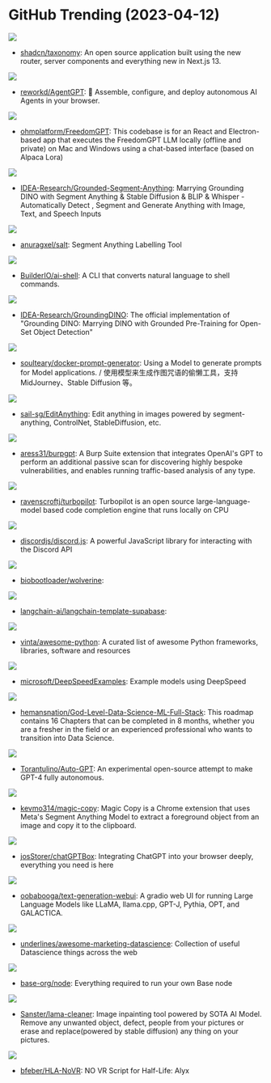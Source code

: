 # GitHub Trending (2023-04-12)

![](https://img.shields.io/badge/TypeScript-New%20562-green?style=flat-square&logo=appveyor)
- [shadcn/taxonomy](https://github.com/shadcn/taxonomy): An open source application built using the new router, server components and everything new in Next.js 13.

![](https://img.shields.io/badge/TypeScript-New%202-green?style=flat-square&logo=appveyor)
- [reworkd/AgentGPT](https://github.com/reworkd/AgentGPT): 🤖 Assemble, configure, and deploy autonomous AI Agents in your browser.

![](https://img.shields.io/badge/TypeScript-New%20199-green?style=flat-square&logo=appveyor)
- [ohmplatform/FreedomGPT](https://github.com/ohmplatform/FreedomGPT): This codebase is for an React and Electron-based app that executes the FreedomGPT LLM locally (offline and private) on Mac and Windows using a chat-based interface (based on Alpaca Lora)

![](https://img.shields.io/badge/Jupyter%20Notebook-New%201-green?style=flat-square&logo=appveyor)
- [IDEA-Research/Grounded-Segment-Anything](https://github.com/IDEA-Research/Grounded-Segment-Anything): Marrying Grounding DINO with Segment Anything & Stable Diffusion & BLIP & Whisper - Automatically Detect , Segment and Generate Anything with Image, Text, and Speech Inputs

![](https://img.shields.io/badge/Python-New%2062-green?style=flat-square&logo=appveyor)
- [anuragxel/salt](https://github.com/anuragxel/salt): Segment Anything Labelling Tool

![](https://img.shields.io/badge/TypeScript-New%20180-green?style=flat-square&logo=appveyor)
- [BuilderIO/ai-shell](https://github.com/BuilderIO/ai-shell): A CLI that converts natural language to shell commands.

![](https://img.shields.io/badge/Python-New%20175-green?style=flat-square&logo=appveyor)
- [IDEA-Research/GroundingDINO](https://github.com/IDEA-Research/GroundingDINO): The official implementation of "Grounding DINO: Marrying DINO with Grounded Pre-Training for Open-Set Object Detection"

![](https://img.shields.io/badge/Python-New%2077-green?style=flat-square&logo=appveyor)
- [soulteary/docker-prompt-generator](https://github.com/soulteary/docker-prompt-generator): Using a Model to generate prompts for Model applications. / 使用模型来生成作图咒语的偷懒工具，支持 MidJourney、Stable Diffusion 等。

![](https://img.shields.io/badge/Python-New%20212-green?style=flat-square&logo=appveyor)
- [sail-sg/EditAnything](https://github.com/sail-sg/EditAnything): Edit anything in images powered by segment-anything, ControlNet, StableDiffusion, etc.

![](https://img.shields.io/badge/Java-New%20123-green?style=flat-square&logo=appveyor)
- [aress31/burpgpt](https://github.com/aress31/burpgpt): A Burp Suite extension that integrates OpenAI's GPT to perform an additional passive scan for discovering highly bespoke vulnerabilities, and enables running traffic-based analysis of any type.

![](https://img.shields.io/badge/Python-New%20957-green?style=flat-square&logo=appveyor)
- [ravenscroftj/turbopilot](https://github.com/ravenscroftj/turbopilot): Turbopilot is an open source large-language-model based code completion engine that runs locally on CPU

![](https://img.shields.io/badge/TypeScript-New%2057-green?style=flat-square&logo=appveyor)
- [discordjs/discord.js](https://github.com/discordjs/discord.js): A powerful JavaScript library for interacting with the Discord API

![](https://img.shields.io/badge/Python-New%20488-green?style=flat-square&logo=appveyor)
- [biobootloader/wolverine](https://github.com/biobootloader/wolverine): 

![](https://img.shields.io/badge/TypeScript-New%2043-green?style=flat-square&logo=appveyor)
- [langchain-ai/langchain-template-supabase](https://github.com/langchain-ai/langchain-template-supabase): 

![](https://img.shields.io/badge/Python-New%20464-green?style=flat-square&logo=appveyor)
- [vinta/awesome-python](https://github.com/vinta/awesome-python): A curated list of awesome Python frameworks, libraries, software and resources

![](https://img.shields.io/badge/Python-New%20274-green?style=flat-square&logo=appveyor)
- [microsoft/DeepSpeedExamples](https://github.com/microsoft/DeepSpeedExamples): Example models using DeepSpeed

![](https://img.shields.io/badge/Jupyter%20Notebook-New%20348-green?style=flat-square&logo=appveyor)
- [hemansnation/God-Level-Data-Science-ML-Full-Stack](https://github.com/hemansnation/God-Level-Data-Science-ML-Full-Stack): This roadmap contains 16 Chapters that can be completed in 8 months, whether you are a fresher in the field or an experienced professional who wants to transition into Data Science.

![](https://img.shields.io/badge/Python-New%207-green?style=flat-square&logo=appveyor)
- [Torantulino/Auto-GPT](https://github.com/Torantulino/Auto-GPT): An experimental open-source attempt to make GPT-4 fully autonomous.

![](https://img.shields.io/badge/TypeScript-New%20305-green?style=flat-square&logo=appveyor)
- [kevmo314/magic-copy](https://github.com/kevmo314/magic-copy): Magic Copy is a Chrome extension that uses Meta's Segment Anything Model to extract a foreground object from an image and copy it to the clipboard.

![](https://img.shields.io/badge/JavaScript-New%20122-green?style=flat-square&logo=appveyor)
- [josStorer/chatGPTBox](https://github.com/josStorer/chatGPTBox): Integrating ChatGPT into your browser deeply, everything you need is here

![](https://img.shields.io/badge/Python-New%20269-green?style=flat-square&logo=appveyor)
- [oobabooga/text-generation-webui](https://github.com/oobabooga/text-generation-webui): A gradio web UI for running Large Language Models like LLaMA, llama.cpp, GPT-J, Pythia, OPT, and GALACTICA.

![](https://img.shields.io/badge/none-New%2049-green?style=flat-square&logo=appveyor)
- [underlines/awesome-marketing-datascience](https://github.com/underlines/awesome-marketing-datascience): Collection of useful Datascience things across the web

![](https://img.shields.io/badge/Shell-New%20905-green?style=flat-square&logo=appveyor)
- [base-org/node](https://github.com/base-org/node): Everything required to run your own Base node

![](https://img.shields.io/badge/Python-New%20128-green?style=flat-square&logo=appveyor)
- [Sanster/lama-cleaner](https://github.com/Sanster/lama-cleaner): Image inpainting tool powered by SOTA AI Model. Remove any unwanted object, defect, people from your pictures or erase and replace(powered by stable diffusion) any thing on your pictures.

![](https://img.shields.io/badge/Lua-New%2093-green?style=flat-square&logo=appveyor)
- [bfeber/HLA-NoVR](https://github.com/bfeber/HLA-NoVR): NO VR Script for Half-Life: Alyx

